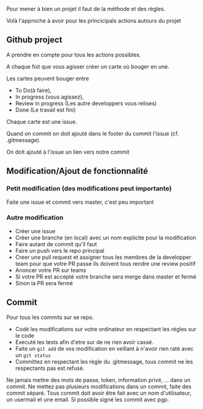 Pour mener à bien un projet il faut de la méthode et des règles.

Volà l'approche à avoir pour les princicipals actions autours du projet

## Github project

A prendre en compte pour tous les actions possibles.

A chaque foit que vous agisser créer un carte où bouger en une.

Les cartes peuvent bouger entre

- To Do(à faire),
- In progress (vous agissez),
- Review in progress (Les autre developpers vous relises)
- Done (Le travail est fini)

Chaque carte est une issue.

Quand on commit on doit ajouté dans le footer du commit l'issue (cf. .gitmessage).

On doit ajouté à l'issue un lien vers notre commit

## Modification/Ajout de fonctionnalité

### Petit modification (des modifications peut importante)

Faite une issue et commit vers master, c'est peu important

### Autre modification

- Créer une issue
- Créer une branche (en local) avec un nom explicite pour la modification
- Faire autant de commit qu'il faut
- Faire un push vers le repo principal
- Creer une pull request et assigner tous les membres de la developper team
 pour que votre PR passe ils doivent tous rendre une review positif
- Anoncer votre PR sur teams
- Si votre PR est accepté votre branche sera merge dans master et fermé
- Sinon la PR sera fermé

## Commit

Pour tous les commits sur se repo.

- Codé les modifications sur votre ordinateur en respectant les règles sur le code
- Executé les tests afin d'etre sur de ne rien avoir cassé.
- Faite un ```git add``` de vos modification en veillant à n'avoir rien raté avec un ```git status```
- Committez en respectant les règle du .gitmessage, tous commit ne les respectants pas est refusé.

Ne jamais mettre des mots de passe, token, information privé, ... dans un commit.
Ne mettez pas plusieurs modifications dans un commit, faite des commit séparé.
Tous commit doit avoir être fait avec un nom d'utilisateur, un usermail et une email.
Si possible signé les commit avec pgp.



